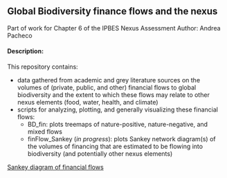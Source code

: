 ## Global Biodiversity finance flows and the nexus

Part of work for Chapter 6 of the IPBES Nexus Assessment
Author: Andrea Pacheco

#### Description:
This repository contains:
- data gathered from academic and grey literature sources on the volumes of (private, public, and other) financial flows to global biodiversity and the extent to which these flows may relate to other nexus elements (food, water, health, and climate)
- scripts for analyzing, plotting, and generally visualizing these financial flows:
  * BD_fin: plots treemaps of nature-positive, nature-negative, and mixed flows
  * finFlow_Sankey (_in progress_): plots Sankey network diagram(s) of the volumes of financing that are estimated to be flowing into biodiversity (and potentially other nexus elements)

[Sankey diagram of financial flows](outputs/testSankey.html)
